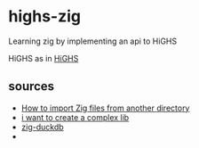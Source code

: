 # highs-zig
Learning zig by implementing an api to HiGHS


HiGHS as in [HiGHS](https://highs.dev/)


## sources

- [How to import Zig files from another directory](https://www.reddit.com/r/Zig/comments/12ow8rs/how_to_import_zig_files_from_another_directory/)
- [i want to create a complex lib](https://ziggit.dev/t/i-want-to-create-a-complex-lib/3146/5)
- [zig-duckdb](https://github.com/beachglasslabs/zig-duckdb)
- 